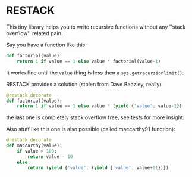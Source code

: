 # RESTACK

This tiny library helps you to write recursive functions without any ''stack overflow'' related pain.

Say you have a function like this:
```python
def factorial(value):
	return 1 if value == 1 else value * factorial(value-1)
```
It works fine until the ```value``` thing is less then a ```sys.getrecursionlimit()```.

RESTACK provides a solution (stolen from Dave Beazley, really)
```python
@restack.decorate
def factorial(value):
	return 1 if value == 1 else value * (yield {'value': value-1})
```
the last one is completely stack overflow free, see tests for more insight.

Also stuff like this one is also possible (called maccarthy91 function):
```python
@restack.decorate
def maccarthy(value):
    if value > 100:
        return value - 10
    else:
        return (yield {'value': (yield {'value': value+11})})
```
